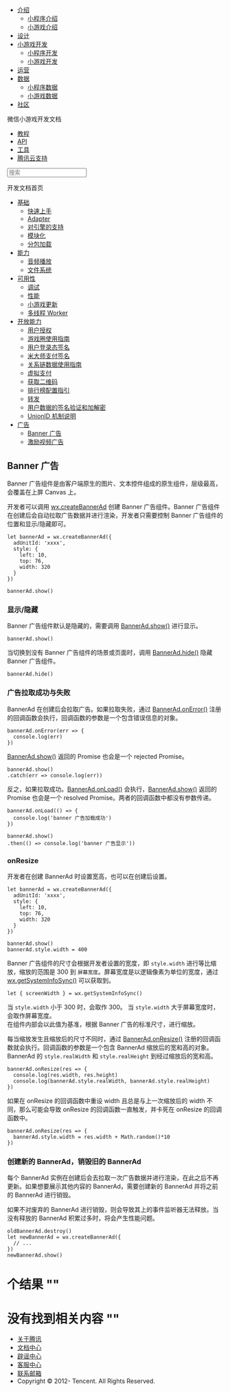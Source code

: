 <div class="book with-summary">

<div class="head">

<div class="head_box">

# [](javascript:; "_('微信公众平台 小程序')")

<div class="header_ctrls">

*   [介绍](javascript:;)
    *   [小程序介绍](https://mp.weixin.qq.com/debug/wxadoc/introduction/index.html)
    *   [小游戏介绍](https://mp.weixin.qq.com/debug/wxagame/introduction/index.html)
*   [设计](https://mp.weixin.qq.com/debug/wxadoc/design/index.html)
*   [小游戏开发](javascript:;)
    *   [小程序开发](https://mp.weixin.qq.com/debug/wxadoc/dev/index.html)
    *   [小游戏开发](https://mp.weixin.qq.com/debug/wxagame/dev/index.html)
*   [运营](https://mp.weixin.qq.com/debug/wxadoc/product/index.html)
*   [数据](javascript:;)
    *   [小程序数据](https://mp.weixin.qq.com/debug/wxadoc/analysis/index.html)
    *   [小游戏数据](https://mp.weixin.qq.com/debug/wxagame/analysis/index.html)
*   [社区](https://developers.weixin.qq.com/)

</div>

</div>

</div>

<div class="sub_nav_box">

<div class="sub_nav_inner">

<div class="book-summary-opr" id="js-book-summary-opr"><a class="book-summary-btn"></a></div>

<div class="top_sub_nav">

<div class="top_title_wap"><span class="icon_title icon_dev"></span>

微信小游戏开发文档

</div>

*   [教程](../../)
*   [API](../../document/render/canvas/wx.createCanvas.html)
*   [工具](../../devtools/devtools.html)
*   [腾讯云支持](../../qcloud/qcloud.html)

</div>

<div id="book-search-input" role="search">

<form><label for="search-input" class="search-icon" id="js-search-icon"></label><input type="text" id="search-input" name="search-input" placeholder="搜索"> </form>

</div>

</div>

</div>

<div class="book-summary">

<div class="book-summary-home" id="js-summary-home"><a><span class="icon_home_s icon_dev"></span><span class="s_title_2">开发文档首页</span></a></div>

<nav role="navigation">

*   [基础](../../)
    *   [快速上手](../../)
    *   [Adapter](../base/adapter.html)
    *   [对引擎的支持](../base/engine.html)
    *   [模块化](../base/module.html)
    *   [分包加载](../base/subpackages.html)
*   [能力](../ability/audio.html)
    *   [音频播放](../ability/audio.html)
    *   [文件系统](../ability/file-system.html)
*   [可用性](../usability/debug.html)
    *   [调试](../usability/debug.html)
    *   [性能](../usability/performance.html)
    *   [小游戏更新](../usability/update.html)
    *   [多线程 Worker](../usability/worker.html)
*   [开放能力](../open-ability/authorize.html)
    *   [用户授权](../open-ability/authorize.html)
    *   [游戏圈使用指南](../open-ability/game-club.html)
    *   [用户登录态签名](../open-ability/http-signature.html)
    *   [米大师支付签名](../open-ability/midas-signature.html)
    *   [关系链数据使用指南](../open-ability/open-data.html)
    *   [虚拟支付](../open-ability/payment.html)
    *   [获取二维码](../open-ability/qrcode.html)
    *   [排行榜配置指引](../open-ability/ranklist.html)
    *   [转发](../open-ability/share.html)
    *   [用户数据的签名验证和加解密](../open-ability/signature.html)
    *   [UnionID 机制说明](../open-ability/union-id.html)
*   [广告](banner-ad.html)
    *   [Banner 广告](banner-ad.html)
    *   [激励视频广告](rewarded-video-ad.html)

</nav>

</div>

<div class="book-body">

<div class="body-inner">

<div class="page-wrapper" tabindex="-1" role="main">

<div class="page-inner">

<div id="book-search-results">

<div class="search-noresults">

<section class="normal markdown-section">

## Banner 广告

Banner 广告组件是由客户端原生的图片、文本控件组成的原生组件，层级最高，会覆盖在上屏 Canvas 上。

开发者可以调用 [wx.createBannerAd](../../document/ad/wx.createBannerAd.html) 创建 Banner 广告组件。Banner 广告组件在创建后会自动拉取广告数据并进行渲染，开发者只需要控制 Banner 广告组件的位置和显示/隐藏即可。

    let bannerAd = wx.createBannerAd({
      adUnitId: 'xxxx',
      style: {
        left: 10,
        top: 76,
        width: 320
      }
    })

    bannerAd.show()

### 显示/隐藏

Banner 广告组件默认是隐藏的，需要调用 [BannerAd.show()](../../document/ad/BannerAd.show.html) 进行显示。

    bannerAd.show()

当切换到没有 Banner 广告组件的场景或页面时，调用 [BannerAd.hide()](../../document/ad/BannerAd.hide.html) 隐藏 Banner 广告组件。

    bannerAd.hide()

### 广告拉取成功与失败

BannerAd 在创建后会拉取广告。如果拉取失败，通过 [BannerAd.onError()](../../document/ad/BannerAd.onError.html) 注册的回调函数会执行，回调函数的参数是一个包含错误信息的对象。

    bannerAd.onError(err => {
      console.log(err)
    })

[BannerAd.show()](../../document/ad/BannerAd.show.html) 返回的 Promise 也会是一个 rejected Promise。

    bannerAd.show()
    .catch(err => console.log(err))

反之，如果拉取成功。[BannerAd.onLoad()](../../document/ad/BannerAd.onLoad.html) 会执行，[BannerAd.show()](../../document/ad/BannerAd.show.html) 返回的 Promise 也会是一个 resolved Promise。两者的回调函数中都没有参数传递。

    bannerAd.onLoad(() => {
      console.log('banner 广告加载成功')
    })

    bannerAd.show()
    .then(() => console.log('banner 广告显示'))

### onResize

开发者在创建 BannerAd 时设置宽高，也可以在创建后设置。

    let bannerAd = wx.createBannerAd({
      adUnitId: 'xxxx',
      style: {
        left: 10,
        top: 76,
        width: 320
      }
    })

    bannerAd.show()
    bannerAd.style.width = 400

Banner 广告组件的尺寸会根据开发者设置的宽度，即 `style.width` 进行等比缩放，缩放的范围是 300 到 `屏幕宽度`。屏幕宽度是以逻辑像素为单位的宽度，通过 [wx.getSystemInfoSync()](../../document/system/system-info/wx.getSystemInfoSync.html) 可以获取到。

    let { screenWidth } = wx.getSystemInfoSync()

当 `style.width` 小于 300 时，会取作 300。 当 `style.width` 大于屏幕宽度时，会取作屏幕宽度。  
在组件内部会以此值为基准，根据 Banner 广告的标准尺寸，进行缩放。

每当缩放发生且缩放后的尺寸不同时，通过 [BannerAd.onResize()](../../document/ad/BannerAd.onResize.html) 注册的回调函数就会执行。回调函数的参数是一个包含 BannerAd 缩放后的宽和高的对象。BannerAd 的 `style.realWidth` 和 `style.realHeight` 到经过缩放后的宽和高。

    bannerAd.onResize(res => {
      console.log(res.width, res.height)
      console.log(bannerAd.style.realWidth, bannerAd.style.realHeight)
    })

如果在 onResize 的回调函数中重设 width 且总是与上一次缩放后的 width 不同，那么可能会导致 onResize 的回调函数一直触发，并卡死在 onResize 的回调函数中。

    bannerAd.onResize(res => {
      bannerAd.style.width = res.width + Math.random()*10
    })

### 创建新的 BannerAd，销毁旧的 BannerAd

每个 BannerAd 实例在创建后会去拉取一次广告数据并进行渲染，在此之后不再更新。如果想要展示其他内容的 BannerAd，需要创建新的 BannerAd 并将之前的 BannerAd 进行销毁。

如果不对废弃的 BannerAd 进行销毁，则会导致其上的事件监听器无法释放。当没有释放的 BannerAd 积累过多时，将会产生性能问题。

    oldBannerAd.destroy()
    let newBannerAd = wx.createBannerAd({
      // ...
    })
    newBannerAd.show()

</section>

</div>

<div class="search-results">

<div class="has-results">

# <span class="search-results-count"></span>个结果 "<span class="search-query"></span>"

</div>

<div class="no-results">

# 没有找到相关内容 "<span class="search-query"></span>"

</div>

</div>

</div>

</div>

</div>

<div class="foot" id="footer">

*   [关于腾讯](http://www.tencent.com/zh-cn/index.shtml)
*   [文档中心](https://mp.weixin.qq.com/debug/wxadoc/introduction/index.html?t=1484641676)
*   [辟谣中心](https://mp.weixin.qq.com/cgi-bin/opshowpage?action=dispelinfo&lang=zh_CN&begin=1&count=9)
*   [客服中心](http://kf.qq.com/faq/120911VrYVrA1509086vyumm.html)
*   [联系邮箱](mailto:weixinmp@qq.com)
*   Copyright © 2012-<span id="s_copyright_year"></span> Tencent. All Rights Reserved.

</div>

</div>

[](../open-ability/union-id.html)[](rewarded-video-ad.html)</div>

</div>